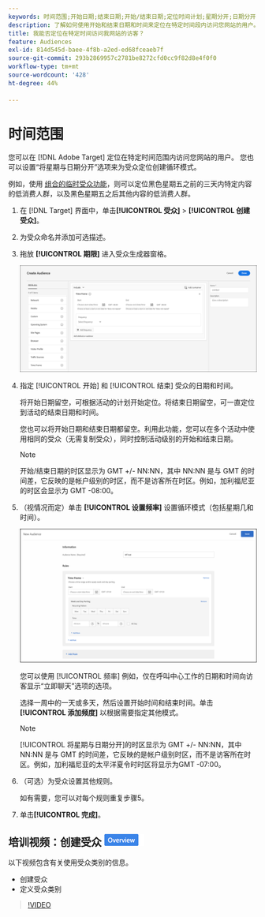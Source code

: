 ```yaml
---
keywords: 时间范围;开始日期;结束日期;开始/结束日期;定位时间计划;星期分开;日期分开;分开
description: 了解如何使用开始和结束日期和时间来定位在特定时间段内访问您网站的用户。
title: 我能否定位在特定时间访问我网站的访客？
feature: Audiences
exl-id: 814d545d-baee-4f8b-a2ed-ed68fceaeb7f
source-git-commit: 293b2869957c2781be8272cfd0cc9f82d8e4f0f0
workflow-type: tm+mt
source-wordcount: '428'
ht-degree: 44%

---
```


# 时间范围

您可以在 [!DNL Adobe Target] 定位在特定时间范围内访问您网站的用户。 您也可以设置“将星期与日期分开”选项来为受众定位创建循环模式。

例如，使用 [组合的临时受众功能](/help/main/c-target/combining-multiple-audiences.md#concept_A7386F1EA4394BD2AB72399C225981E5)，则可以定位黑色星期五之前的三天内特定内容的低消费人群，以及黑色星期五之后其他内容的低消费人群。

1. 在 [!DNL Target] 界面中，单击&#x200B;**[!UICONTROL 受众]** > **[!UICONTROL 创建受众]**。
1. 为受众命名并添加可选描述。
1. 拖放 **[!UICONTROL 期限]** 进入受众生成器窗格。

   ![target_timefram_dialog图像](assets/target_timeframe_dialog.png)

1. 指定 [!UICONTROL 开始] 和 [!UICONTROL 结束] 受众的日期和时间。

   将开始日期留空，可根据活动的计划开始定位。将结束日期留空，可一直定位到活动的结束日期和时间。

   您也可以将开始日期和结束日期都留空。利用此功能，您可以在多个活动中使用相同的受众（无需复制受众），同时控制活动级别的开始和结束日期。

   >[!NOTE]
   >
   >开始/结束日期的时区显示为 GMT +/- NN:NN，其中 NN:NN 是与 GMT 的时间差，它反映的是帐户级别的时区，而不是访客所在时区。例如，加利福尼亚的时区会显示为 GMT -08:00。

1. （视情况而定）单击 **[!UICONTROL 设置频率]** 设置循环模式（包括星期几和时间）。

   ![将星期与日期分开](assets/week_and_day_parting.png)

   您可以使用 [!UICONTROL 频率] 例如，仅在呼叫中心工作的日期和时间向访客显示“立即聊天”选项的选项。

   选择一周中的一天或多天，然后设置开始时间和结束时间。单击 **[!UICONTROL 添加频度]** 以根据需要指定其他模式。

   >[!NOTE]
   >
   >[!UICONTROL 将星期与日期分开]的时区显示为 GMT +/- NN:NN，其中 NN:NN 是与 GMT 的时间差，它反映的是帐户级别时区，而不是访客所在时区。例如，加利福尼亚的太平洋夏令时时区将显示为GMT -07:00。

1. （可选）为受众设置其他规则。

   如有需要，您可以对每个规则重复步骤5。

1. 单击&#x200B;**[!UICONTROL 完成]**。

## 培训视频：创建受众 ![概述徽章](/help/main/assets/overview.png)

以下视频包含有关使用受众类别的信息。

* 创建受众
* 定义受众类别

>[!VIDEO](https://video.tv.adobe.com/v/17392)

